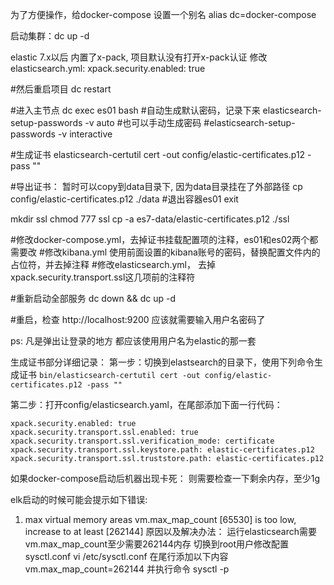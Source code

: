为了方便操作，给docker-compose 设置一个别名
 alias dc=docker-compose
 
启动集群：dc up -d

elastic 7.x以后 内置了x-pack, 项目默认没有打开x-pack认证
修改elasticsearch.yml:
 xpack.security.enabled: true
 
#然后重启项目
dc restart

#进入主节点
dc exec es01 bash
#自动生成默认密码，记录下来
elasticsearch-setup-passwords -v auto
#也可以手动生成密码
#elasticsearch-setup-passwords -v interactive

#生成证书
elasticsearch-certutil cert -out config/elastic-certificates.p12 -pass ""

#导出证书： 暂时可以copy到data目录下, 因为data目录挂在了外部路径
cp config/elastic-certificates.p12 ./data
#退出容器es01
exit

mkdir ssl
chmod 777 ssl
cp -a es7-data/elastic-certificates.p12 ./ssl

#修改docker-compose.yml，去掉证书挂载配置项的注释，es01和es02两个都需要改
#修改kibana.yml 使用前面设置的kibana账号的密码，替换配置文件内的占位符，并去掉注释
#修改elasticsearch.yml， 去掉xpack.security.transport.ssl这几项前的注释符

#重新启动全部服务
dc down && dc up -d

#重启，检查
http://localhost:9200  应该就需要输入用户名密码了

ps: 凡是弹出让登录的地方 都应该使用用户名为elastic的那一套


生成证书部分详细记录：
第一步：切换到elastsearch的目录下，使用下列命令生成证书
```bin/elasticsearch-certutil cert -out config/elastic-certificates.p12 -pass ""```

第二步：打开config/elasticsearch.yaml，在尾部添加下面一行代码：

```
xpack.security.enabled: true
xpack.security.transport.ssl.enabled: true
xpack.security.transport.ssl.verification_mode: certificate
xpack.security.transport.ssl.keystore.path: elastic-certificates.p12
xpack.security.transport.ssl.truststore.path: elastic-certificates.p12
```
如果docker-compose启动后机器出现卡死：
则需要检查一下剩余内存，至少1g

elk启动的时候可能会提示如下错误:
1. max virtual memory areas vm.max_map_count [65530] is too low, increase to at least [262144]
原因以及解决办法：
运行elasticsearch需要vm.max_map_count至少需要262144内存
切换到root用户修改配置sysctl.conf
vi /etc/sysctl.conf
在尾行添加以下内容   
vm.max_map_count=262144
并执行命令
sysctl -p
